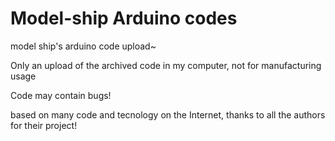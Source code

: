 # Model-ship Arduino codes
model ship's arduino code upload~

Only an upload of the archived code in my computer, not for manufacturing usage

Code may contain bugs!

based on many code and tecnology on the Internet, thanks to all the authors for their project!

